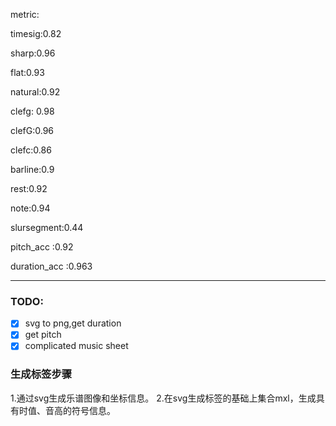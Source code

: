 metric:

timesig:0.82

sharp:0.96

flat:0.93

natural:0.92

clefg: 0.98

clefG:0.96

clefc:0.86

barline:0.9

rest:0.92

note:0.94

slursegment:0.44

pitch_acc :0.92

duration_acc :0.963

----------

### TODO:
- [x] svg to png,get duration
- [x] get pitch
- [x] complicated music sheet

### 生成标签步骤
1.通过svg生成乐谱图像和坐标信息。
2.在svg生成标签的基础上集合mxl，生成具有时值、音高的符号信息。


